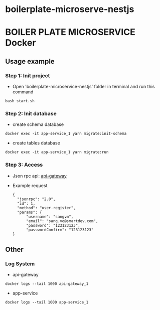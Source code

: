 # boilerplate-microserve-nestjs
# BOILER PLATE MICROSERVICE Docker

## Usage example

### Step 1: Init project

* Open 'boilerplate-microservice-nestjs' folder in terminal and run this command

```
bash start.sh
```

### Step 2: Init database

* create schema database

```
docker exec -it app-service_1 yarn migrate:init-schema 
```

* create tables database

```
docker exec -it app-service_1 yarn migrate:run
```

### Step 3: Access

* Json rpc api:
  <a href="http://localhost:3001/rpc/v1">api-gateway</a>
  <br/>

* Example request
  ```
  {
    "jsonrpc": "2.0",
    "id": 1,
    "method": "user.register",
    "params": {
        "username": "sangvm",
        "email": "sang.vo@smartdev.com",
        "password": "123123123",
        "passwordConfirm": "123123123"
  }
  ```

## Other

### Log System

* api-gateway

```
docker logs --tail 1000 api-gateway_1 
```

* app-service

```
docker logs --tail 1000 app-service_1 
```
